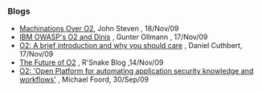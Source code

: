 ### Blogs

  - [Machinations Over
    O2](http://www.cigital.com/justiceleague/2009/11/17/machinations-over-o2/),
    John Steven , 18/Nov/09
  - [IBM OWASP's O2 and
    Dinis](http://technicalinfodotnet.blogspot.com/2009/11/ibm-owasps-o2-and-dinis.html)
    , Gunter Ollmann , 17/Nov/09
  - [O2: A brief introduction and why you should
    care](http://owasptesting.wordpress.com/2009/11/17/o2-a-brief-introduction-and-why-you-should-care/)
    , Daniel Cuthbert, 17/Nov/09
  - [The Future of
    O2](http://ha.ckers.org/blog/20091115/the-future-of-o2/) , R'Snake
    Blog ,14/Nov/09
  - [O2: 'Open Platform for automating application security knowledge
    and
    workflows'](http://ironpython-urls.blogspot.com/2009/09/o2-open-platform-for-automating.html)
    , Michael Foord, 30/Sep/09